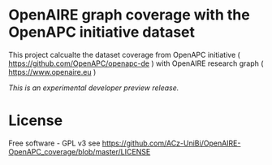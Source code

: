 # OpenAIRE graph coverage with the OpenAPC initiative dataset
This project calcualte the dataset coverage from OpenAPC initiative ( https://github.com/OpenAPC/openapc-de
) with OpenAIRE research graph ( https://www.openaire.eu )

*This is an experimental developer preview release.* 

# License
Free software - GPL v3
see https://github.com/ACz-UniBi/OpenAIRE-OpenAPC_coverage/blob/master/LICENSE 


